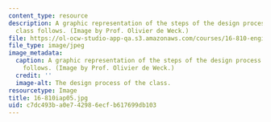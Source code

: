 ```yaml
---
content_type: resource
description: A graphic representation of the steps of the design process that the
  class follows. (Image by Prof. Olivier de Weck.)
file: https://ol-ocw-studio-app-qa.s3.amazonaws.com/courses/16-810-engineering-design-and-rapid-prototyping-january-iap-2005/c7dc493ba0e742986ecfb617699db103_16-810iap05.jpg
file_type: image/jpeg
image_metadata:
  caption: A graphic representation of the steps of the design process that the class
    follows. (Image by Prof. Olivier de Weck.)
  credit: ''
  image-alt: The design process of the class.
resourcetype: Image
title: 16-810iap05.jpg
uid: c7dc493b-a0e7-4298-6ecf-b617699db103
---
```

